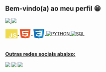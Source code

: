 ## Bem-vindo(a) ao meu perfil 😁

 <div>
   <a href="https://github.com/Eduardadado">
   <img height="180em" src="https://github-readme-stats.vercel.app/api?username=Eduardadado&show_icons=true&theme=tokyonight&include_all_commits=true&count_private=true"/>
   <img height="180em" src="https://github-readme-stats.vercel.app/api/top-langs/?username=Eduardadado&layout=compact&langs_count=6&theme=tokyonight"/>
</div>
    
<div style="display: inline_block"><br>
  <img align="center" alt="Js" height="30" width="40" src="https://raw.githubusercontent.com/devicons/devicon/master/icons/javascript/javascript-plain.svg">
  <img align="center" alt="HTML" height="30" width="40" src="https://raw.githubusercontent.com/devicons/devicon/master/icons/html5/html5-original.svg">
  <img align="center" alt="CSS" height="30" width="40" src="https://raw.githubusercontent.com/devicons/devicon/master/icons/css3/css3-original.svg">
   <img align="center" alt="PYTHON" height="30" width="40" src="https://cdn.jsdelivr.net/gh/devicons/devicon@latest/devicon.min.css">
    <img align="center" alt="SQL" height="30" width="40" src="devicon-azuresqldatabase-plain">
</div>
 
<br>
 
### Outras redes sociais abaixo:
 
<div> 
 <a href = "eduardadado@gmail.com"><img src="[https://img.shields.io/badge/-Gmail-%23333?style=for-the-badge&logo=gmail&logoColor=white](https://mail.google.com/mail/u/0/?hl=pt-BR#inbox)" target="_blank"></a>
 <a href="https://discord.com/users/userdadinho1808" target="_blank"><img src="https://img.shields.io/badge/Discord-7289DA?style=for-the-badge&logo=discord&logoColor=white" target="_blank"></a> 
  <a href="www.linkedin.com/in/eduarda-dado-7689b0256" target="_blank"><img src="https://img.shields.io/badge/-LinkedIn-%230077B5?style=for-the-badge&logo=linkedin&logoColor=white" target="_blank"></a>
</div>
